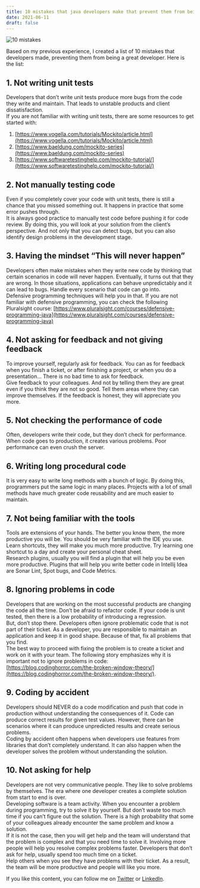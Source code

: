 ```yaml
---
title: 10 mistakes that java developers make that prevent them from being successful developers
date: 2021-06-11
draft: false
---
```


![10 mistakes](https://theprofdev.files.wordpress.com/2021/06/10-mistakes.png?w=1024)

Based on my previous experience, I created a list of 10 mistakes that developers made, preventing them from being a great developer. Here is the list:

## 1. Not writing unit tests
Developers that don’t write unit tests produce more bugs from the code they write and maintain. That leads to unstable products and client dissatisfaction.  
If you are not familiar with writing unit tests, there are some resources to get started with:
1. [https://www.vogella.com/tutorials/Mockito/article.html](https://www.vogella.com/tutorials/Mockito/article.html)
2. [https://www.baeldung.com/mockito-series](https://www.baeldung.com/mockito-series)
3. [https://www.softwaretestinghelp.com/mockito-tutorial/](https://www.softwaretestinghelp.com/mockito-tutorial/)

## 2. Not manually testing code
Even if you completely cover your code with unit tests, there is still a chance that you missed something out. It happens in practice that some error pushes through.  
It is always good practice to manually test code before pushing it for code review. By doing this, you will look at your solution from the client’s perspective. And not only that you can detect bugs, but you can also identify design problems in the development stage.

## 3. Having the mindset “This will never happen”
Developers often make mistakes when they write new code by thinking that certain scenarios in code will never happen. Eventually, it turns out that they are wrong. In those situations, applications can behave unpredictably and it can lead to bugs. Handle every scenario that code can go into.  
Defensive programming techniques will help you in that. If you are not familiar with defensive programming, you can check the following Pluralsight course: [https://www.pluralsight.com/courses/defensive-programming-java](https://www.pluralsight.com/courses/defensive-programming-java)

## 4. Not asking for feedback and not giving feedback
To improve yourself, regularly ask for feedback. You can as for feedback when you finish a ticket, or after finishing a project, or when you do a presentation… There is no bad time to ask for feedback.  
Give feedback to your colleagues. And not by telling them they are great even if you think they are not so good. Tell them areas where they can improve themselves. If the feedback is honest, they will appreciate you more.

## 5. Not checking the performance of code
Often, developers write their code, but they don’t check for performance. When code goes to production, it creates various problems. Poor performance can even crush the server.

## 6. Writing long procedural code
It is very easy to write long methods with a bunch of logic. By doing this, programmers put the same logic in many places.
Projects with a lot of small methods have much greater code reusability and are much easier to maintain.

## 7. Not being familiar with the tools
Tools are extensions of your hands. The better you know them, the more productive you will be. You should be very familiar with the IDE you use.  
Learn shortcuts, they will make you much more productive. Try learning one shortcut to a day and create your personal cheat sheet.  
Research plugins, usually you will find a plugin that will help you be even more productive. Plugins that will help you write better code in Intellij Idea are Sonar Lint, Spot bugs, and Code Metrics.

## 8. Ignoring problems in code
Developers that are working on the most successful products are changing the code all the time. Don’t be afraid to refactor code. If your code is unit tested, then there is a low probability of introducing a regression.  
But, don’t stop there. Developers often ignore problematic code that is not part of their ticket. As a developer, you are responsible to maintain an application and keep it in good shape. Because of that, fix all problems that you find.  
The best way to proceed with fixing the problem is to create a ticket and work on it with your team. The following story emphasizes why it is important not to ignore problems in code: [https://blog.codinghorror.com/the-broken-window-theory/](https://blog.codinghorror.com/the-broken-window-theory/).

## 9. Coding by accident
Developers should NEVER do a code modification and push that code in production without understanding the consequences of it. Code can produce correct results for given test values. However, there can be scenarios where it can produce unpredicted results and create serious problems.  
Coding by accident often happens when developers use features from libraries that don’t completely understand. It can also happen when the developer solves the problem without understanding the solution.

## 10. Not asking for help
Developers are not very communicative people. They like to solve problems by themselves. The era where one developer creates a complete solution from start to end is over.  
Developing software is a team activity. When you encounter a problem during programming, try to solve it by yourself. But don’t waste too much time if you can’t figure out the solution. There is a high probability that some of your colleagues already encounter the same problem and know a solution.  
If it is not the case, then you will get help and the team will understand that the problem is complex and that you need time to solve it. Involving more people will help you resolve complex problems faster. Developers that don’t ask for help, usually spend too much time on a ticket.  
Help others when you see they have problems with their ticket. As a result, the team will be more productive and people will like you more.

If you like this content, you can follow me on [Twitter](https://twitter.com/mare_milenkovic) or [LinkedIn](https://www.linkedin.com/in/marko-milenkovic-48320b59/).

